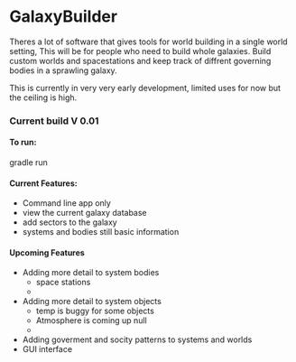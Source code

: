 # GalaxyBuilder
Theres a lot of software that gives tools for world building in a single world setting, This will be for people who need to build whole galaxies.
Build custom worlds and spacestations and keep track of diffrent governing bodies in a sprawling galaxy.

This is currently in very very early development, limited uses for now but the ceiling is high.

### Current build V 0.01
#### To run:
gradle run

#### Current Features:
- Command line app only
- view the current galaxy database
- add sectors to the galaxy
- systems and bodies still basic information

#### Upcoming Features
- Adding more detail to system bodies
  - space stations
  -
- Adding more detail to system objects
  - temp is buggy for some objects
  - Atmosphere is coming up null
  -
- Adding goverment and socity patterns to systems and worlds
- GUI interface
